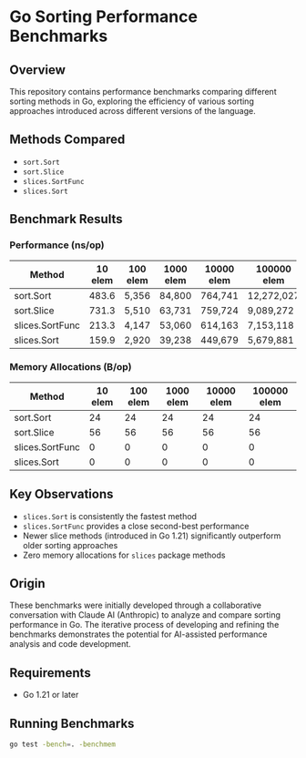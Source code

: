 # Go Sorting Performance Benchmarks

## Overview
This repository contains performance benchmarks comparing different sorting methods in Go, exploring the efficiency of various sorting approaches introduced across different versions of the language.

## Methods Compared
- `sort.Sort`
- `sort.Slice`
- `slices.SortFunc`
- `slices.Sort`

## Benchmark Results

### Performance (ns/op)

| Method           | 10 elem | 100 elem | 1000 elem | 10000 elem | 100000 elem |
|-----------------|---------|----------|-----------|------------|------------|
| sort.Sort       | 483.6   | 5,356    | 84,800    | 764,741    | 12,272,027 |
| sort.Slice      | 731.3   | 5,510    | 63,731    | 759,724    | 9,089,272  |
| slices.SortFunc | 213.3   | 4,147    | 53,060    | 614,163    | 7,153,118  |
| slices.Sort     | 159.9   | 2,920    | 39,238    | 449,679    | 5,679,881  |

### Memory Allocations (B/op)

| Method           | 10 elem | 100 elem | 1000 elem | 10000 elem | 100000 elem |
|-----------------|---------|----------|-----------|------------|------------|
| sort.Sort       | 24      | 24       | 24        | 24         | 24         |
| sort.Slice      | 56      | 56       | 56        | 56         | 56         |
| slices.SortFunc | 0       | 0        | 0         | 0          | 0          |
| slices.Sort     | 0       | 0        | 0         | 0          | 0          |

## Key Observations
- `slices.Sort` is consistently the fastest method
- `slices.SortFunc` provides a close second-best performance
- Newer slice methods (introduced in Go 1.21) significantly outperform older sorting approaches
- Zero memory allocations for `slices` package methods

## Origin

These benchmarks were initially developed through a collaborative conversation with Claude AI (Anthropic) to analyze and compare sorting performance in Go. The iterative process of developing and refining the benchmarks demonstrates the potential for AI-assisted performance analysis and code development.

## Requirements
- Go 1.21 or later

## Running Benchmarks

```bash
go test -bench=. -benchmem